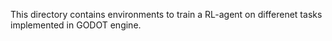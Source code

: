 This directory contains environments to train a RL-agent on differenet tasks implemented in GODOT engine.